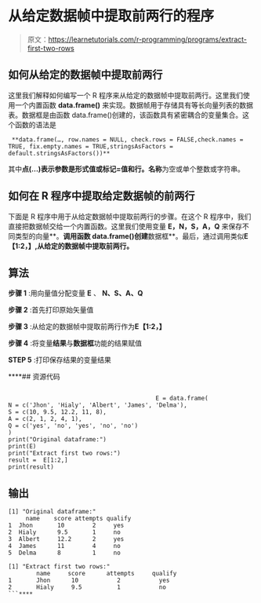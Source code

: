 # 从给定数据帧中提取前两行的程序

> 原文：<https://learnetutorials.com/r-programming/programs/extract-first-two-rows>

## 如何从给定的数据帧中提取前两行

这里我们解释如何编写一个 R 程序来从给定的数据帧中提取前两行。这里我们使用一个内置函数 **data.frame()** 来实现。数据帧用于存储具有等长向量列表的数据表。数据框是由函数 data.frame()创建的，该函数具有紧密耦合的变量集合。这个函数的语法是

```
 **data.frame(…, row.names = NULL, check.rows = FALSE,check.names = TRUE, fix.empty.names = TRUE,stringsAsFactors = default.stringsAsFactors())** 

```

其中**点(...)**表示参数是形式值或标记=值和**行。名称**为空或单个整数或字符串。

## 如何在 R 程序中提取给定数据帧的前两行

下面是 R 程序中用于从给定数据帧中提取前两行的步骤。在这个 R 程序中，我们直接把数据帧交给一个内置函数。这里我们使用变量 **E，N，S，A，Q** 来保存不同类型的向量**。**调用函数 data.frame()创建**数据框**。最后，通过调用类似**E【1:2，】,从给定的数据帧中提取前两行。**

## 算法

**步骤 1** :用向量值分配变量 **E** 、 **N、S、A、Q**

**步骤 2** :首先打印原始矢量值

**步骤 3** :从给定的数据帧中提取前两行作为**E【1:2，】**

**步骤 4** :将变量**结果**与**数据框**功能的结果赋值

**STEP 5** :打印保存结果的变量结果

 ****## 资源代码

```

                                          E = data.frame(
N = c('Jhon', 'Hialy', 'Albert', 'James', 'Delma'),
S = c(10, 9.5, 12.2, 11, 8),
A = c(2, 1, 2, 4, 1),
Q = c('yes', 'no', 'yes', 'no', 'no')
)
print("Original dataframe:")
print(E)
print("Extract first two rows:")
result =  E[1:2,]
print(result)

```

## 输出

```
[1] "Original dataframe:"
     name    score attempts qualify
1  Jhon       10        2     yes
2  Hialy      9.5       1     no
3  Albert     12.2      2     yes
4  James      11        4     no
5  Delma      8         1     no

[1] "Extract first two rows:"
        name     score      attempts     qualify
1       Jhon      10           2           yes
2       Hialy     9.5          1           no 
```****